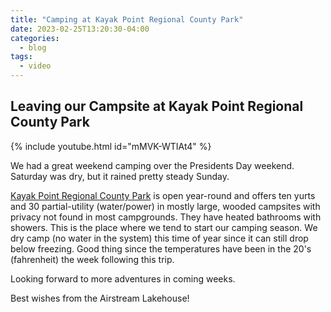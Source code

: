 ```yaml
---
title: "Camping at Kayak Point Regional County Park"
date: 2023-02-25T13:20:30-04:00
categories:
  - blog
tags:
  - video
---
```


## Leaving our Campsite at Kayak Point Regional County Park

{% include youtube.html id="mMVK-WTIAt4" %}

We had a great weekend camping over the Presidents Day weekend.  Saturday was dry, but it rained pretty steady Sunday.  

[Kayak Point Regional County Park](https://snohomishcountywa.gov/Facilities/Facility/Details/Kayak-Point-Regional-County-Park-51) is open year-round and offers ten yurts and 30 partial-utility (water/power) in mostly large, wooded campsites with privacy not found in most campgrounds.  They have heated bathrooms with showers.  This is the place where we tend to start our camping season.  We dry camp (no water in the system) this time of year since it can still drop below freezing.  Good thing since the temperatures have been in the 20's (fahrenheit) the week following this trip.

Looking forward to more adventures in coming weeks.

Best wishes from the Airstream Lakehouse!